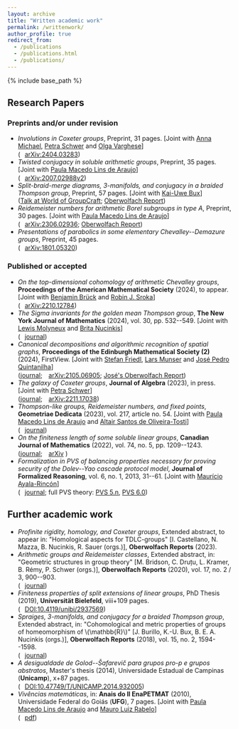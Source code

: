 ```yaml
---
layout: archive
title: "Written academic work"
permalink: /writtenwork/
author_profile: true
redirect_from:
  - /publications
  - /publications.html
  - /publications/
---
```

{% include base_path %}

## Research Papers

### Preprints and/or under revision

* _Involutions in Coxeter groups_, Preprint, 31 pages. \[Joint with [Anna Michael](https://www.geometry.ovgu.de/home/Members/Anna+Michael.html), [Petra Schwer](https://www.geometry.ovgu.de/schwer-path-16,30.html) and [Olga Varghese](https://sites.google.com/view/olga-varghese)\]  
([<img src="//upload.wikimedia.org/wikipedia/commons/7/77/Open_Access_logo_PLoS_transparent.svg" decoding="async" width="10" height="16" class="mw-file-element" srcset="//upload.wikimedia.org/wikipedia/commons/7/77/Open_Access_logo_PLoS_transparent.svg 1.5x, //upload.wikimedia.org/wikipedia/commons/7/77/Open_Access_logo_PLoS_transparent.svg 2x" data-file-width="640" data-file-height="1000"/>arXiv:2404.03283](https://arxiv.org/abs/2404.03283))
* _Twisted conjugacy in soluble arithmetic groups_, Preprint, 35 pages. \[Joint with [Paula Macedo Lins de Araujo](https://paulalins.com/)\]  
([<img src="//upload.wikimedia.org/wikipedia/commons/7/77/Open_Access_logo_PLoS_transparent.svg" decoding="async" width="10" height="16" class="mw-file-element" srcset="//upload.wikimedia.org/wikipedia/commons/7/77/Open_Access_logo_PLoS_transparent.svg 1.5x, //upload.wikimedia.org/wikipedia/commons/7/77/Open_Access_logo_PLoS_transparent.svg 2x" data-file-width="640" data-file-height="1000"/>arXiv:2007.02988v2](https://arxiv.org/abs/2007.02988))
* _Split-braid-merge diagrams, 3-manifolds, and conjugacy in a braided Thompson group_, Preprint, 57 pages. \[Joint with [Kai-Uwe Bux](https://www.math.uni-bielefeld.de/~bux/)\]  
([Talk at World of GroupCraft](https://www.youtube.com/watch?v=HVCa1khpjhg); [Oberwolfach Report](http://dx.doi.org/10.4171/OWR/2018/26))
* _Reidemeister numbers for arithmetic Borel subgroups in type A_, Preprint, 30 pages. \[Joint with [Paula Macedo Lins de Araujo](https://paulalins.com/)\]  
([<img src="//upload.wikimedia.org/wikipedia/commons/7/77/Open_Access_logo_PLoS_transparent.svg" decoding="async" width="10" height="16" class="mw-file-element" srcset="//upload.wikimedia.org/wikipedia/commons/7/77/Open_Access_logo_PLoS_transparent.svg 1.5x, //upload.wikimedia.org/wikipedia/commons/7/77/Open_Access_logo_PLoS_transparent.svg 2x" data-file-width="640" data-file-height="1000"/>arXiv:2306.02936](https://arxiv.org/abs/2306.02936); [Oberwolfach Report](https://doi.org/10.14760/OWR-2020-16))
* _Presentations of parabolics in some elementary Chevalley--Demazure groups_, Preprint, 45 pages.  
([<img src="//upload.wikimedia.org/wikipedia/commons/7/77/Open_Access_logo_PLoS_transparent.svg" decoding="async" width="10" height="16" class="mw-file-element" srcset="//upload.wikimedia.org/wikipedia/commons/7/77/Open_Access_logo_PLoS_transparent.svg 1.5x, //upload.wikimedia.org/wikipedia/commons/7/77/Open_Access_logo_PLoS_transparent.svg 2x" data-file-width="640" data-file-height="1000"/>arXiv:1801.05320](https://arxiv.org/abs/1801.05320))

### Published or accepted
* _On the top-dimensional cohomology of arithmetic Chevalley groups_, **Proceedings of the American Mathematical Society** (2024), to appear. \[Joint with [Benjamin Brück](https://www.uni-muenster.de/Logik/Brueck/) and [Robin J. Sroka](https://www.uni-muenster.de/IVV5WS/WebHop/user/r_srok01/index.html)\]  
([<img src="//upload.wikimedia.org/wikipedia/commons/7/77/Open_Access_logo_PLoS_transparent.svg" decoding="async" width="10" height="16" class="mw-file-element" srcset="//upload.wikimedia.org/wikipedia/commons/7/77/Open_Access_logo_PLoS_transparent.svg 1.5x, //upload.wikimedia.org/wikipedia/commons/7/77/Open_Access_logo_PLoS_transparent.svg 2x" data-file-width="640" data-file-height="1000"/>arXiv:2210.12784](https://arxiv.org/abs/2210.12784))
* _The Sigma invariants for the golden mean Thompson group_, **The New York Journal of Mathematics** (2024), vol. 30, pp. 532--549. \[Joint with [Lewis Molyneux](https://pure.royalholloway.ac.uk/en/persons/lewis-molyneux) and [Brita Nucinkis](https://www.ma.rhul.ac.uk/~uxah002/)\]  
([<img src="//upload.wikimedia.org/wikipedia/commons/7/77/Open_Access_logo_PLoS_transparent.svg" decoding="async" width="10" height="16" class="mw-file-element" srcset="//upload.wikimedia.org/wikipedia/commons/7/77/Open_Access_logo_PLoS_transparent.svg 1.5x, //upload.wikimedia.org/wikipedia/commons/7/77/Open_Access_logo_PLoS_transparent.svg 2x" data-file-width="640" data-file-height="1000"/>journal](https://nyjm.albany.edu/j/2024/30-23.html))
* _Canonical decompositions and algorithmic recognition of spatial graphs_, **Proceedings of the Edinburgh Mathematical Society (2)** (2024), FirstView. \[Joint with [Stefan Friedl](https://www.uni-regensburg.de/Fakultaeten/nat_Fak_I/friedl/), [Lars Munser](https://homepages.uni-regensburg.de/~mul37549/) and [José Pedro Quintanilha](https://www.mathi.uni-heidelberg.de/~jquintanilha/)\]  
([journal](https://doi.org/10.1017/S0013091524000087); [<img src="//upload.wikimedia.org/wikipedia/commons/7/77/Open_Access_logo_PLoS_transparent.svg" decoding="async" width="10" height="16" class="mw-file-element" srcset="//upload.wikimedia.org/wikipedia/commons/7/77/Open_Access_logo_PLoS_transparent.svg 1.5x, //upload.wikimedia.org/wikipedia/commons/7/77/Open_Access_logo_PLoS_transparent.svg 2x" data-file-width="640" data-file-height="1000"/>arXiv:2105.06905](https://arxiv.org/abs/2105.06905); [José's Oberwolfach Report](https://doi.org/10.14760/OWR-2023-3))
* _The galaxy of Coxeter groups_, **Journal of Algebra** (2023), in press. \[Joint with [Petra Schwer](https://www.geometry.ovgu.de/schwer-path-16,30.html)\]  
([journal](https://doi.org/10.1016/j.jalgebra.2023.12.006); [<img src="//upload.wikimedia.org/wikipedia/commons/7/77/Open_Access_logo_PLoS_transparent.svg" decoding="async" width="10" height="16" class="mw-file-element" srcset="//upload.wikimedia.org/wikipedia/commons/7/77/Open_Access_logo_PLoS_transparent.svg 1.5x, //upload.wikimedia.org/wikipedia/commons/7/77/Open_Access_logo_PLoS_transparent.svg 2x" data-file-width="640" data-file-height="1000"/>arXiv:2211.17038](https://arxiv.org/abs/2211.17038))
* _Thompson-like groups, Reidemeister numbers, and fixed points_, **Geometriae Dedicata** (2023), vol. 217, article no. 54. \[Joint with [Paula Macedo Lins de Araujo](https://paulalins.com/) and [Altair Santos de Oliveira-Tosti](https://altairsot.github.io/)\]  
([<img src="//upload.wikimedia.org/wikipedia/commons/7/77/Open_Access_logo_PLoS_transparent.svg" decoding="async" width="10" height="16" class="mw-file-element" srcset="//upload.wikimedia.org/wikipedia/commons/7/77/Open_Access_logo_PLoS_transparent.svg 1.5x, //upload.wikimedia.org/wikipedia/commons/7/77/Open_Access_logo_PLoS_transparent.svg 2x" data-file-width="640" data-file-height="1000"/>journal](https://doi.org/10.1007/s10711-023-00790-2))
* _On the finiteness length of some soluble linear groups_, **Canadian Journal of Mathematics** (2022), vol. 74, no. 5, pp. 1209--1243.  
([journal](https://doi.org/10.4153/S0008414X21000213); [<img src="//upload.wikimedia.org/wikipedia/commons/7/77/Open_Access_logo_PLoS_transparent.svg" decoding="async" width="10" height="16" class="mw-file-element" srcset="//upload.wikimedia.org/wikipedia/commons/7/77/Open_Access_logo_PLoS_transparent.svg 1.5x, //upload.wikimedia.org/wikipedia/commons/7/77/Open_Access_logo_PLoS_transparent.svg 2x" data-file-width="640" data-file-height="1000"/>arXiv](https://arxiv.org/abs/1901.06704) )
* _Formalization in PVS of balancing properties necessary for proving security of the Dolev--Yao cascade protocol model_, **Journal of Formalized Reasoning**, vol. 6, no. 1, 2013, 31--61. \[Joint with [Maurício Ayala-Rincón](http://www.mat.unb.br/ayala/)\]  
 ([<img src="//upload.wikimedia.org/wikipedia/commons/7/77/Open_Access_logo_PLoS_transparent.svg" decoding="async" width="10" height="16" class="mw-file-element" srcset="//upload.wikimedia.org/wikipedia/commons/7/77/Open_Access_logo_PLoS_transparent.svg 1.5x, //upload.wikimedia.org/wikipedia/commons/7/77/Open_Access_logo_PLoS_transparent.svg 2x" data-file-width="640" data-file-height="1000"/>journal](http://dx.doi.org/10.6092/issn.1972-5787/3720); full PVS theory: [PVS 5.n](http://www.mat.unb.br/ayala/DY_Full_Theory.tgz), [PVS 6.0](http://www.mat.unb.br/ayala/DY_Full_TheoryPVS6.tgz))

## Further academic work

* _Profinite rigidity, homology, and Coxeter groups_, Extended abstract, to appear in: "Homological aspects for TDLC-groups" \[I. Castellano, N. Mazza, B. Nucinkis, R. Sauer (orgs.)\], **Oberwolfach Reports** (2023). 
* _Arithmetic groups and Reidemeister classes_, Extended abstract, in: "Geometric structures in group theory" [M. Bridson, C. Druțu, L. Kramer, B. Rémy, P. Schwer (orgs.)], **Oberwolfach Reports** (2020), vol. 17, no. 2 / 3, 900--903.  
([<img src="//upload.wikimedia.org/wikipedia/commons/7/77/Open_Access_logo_PLoS_transparent.svg" decoding="async" width="10" height="16" class="mw-file-element" srcset="//upload.wikimedia.org/wikipedia/commons/7/77/Open_Access_logo_PLoS_transparent.svg 1.5x, //upload.wikimedia.org/wikipedia/commons/7/77/Open_Access_logo_PLoS_transparent.svg 2x" data-file-width="640" data-file-height="1000"/>journal](https://doi.org/10.14760/OWR-2020-16))
* _Finiteness properties of split extensions of linear groups_, PhD Thesis (2019), **Universität Bielefeld**, viii+109 pages.  
([<img src="//upload.wikimedia.org/wikipedia/commons/7/77/Open_Access_logo_PLoS_transparent.svg" decoding="async" width="10" height="16" class="mw-file-element" srcset="//upload.wikimedia.org/wikipedia/commons/7/77/Open_Access_logo_PLoS_transparent.svg 1.5x, //upload.wikimedia.org/wikipedia/commons/7/77/Open_Access_logo_PLoS_transparent.svg 2x" data-file-width="640" data-file-height="1000"/>DOI:10.4119/unibi/2937569](https://doi.org/10.4119/unibi/2937569))
* _Spraiges, 3-manifolds, and conjugacy for a braided Thompson group_, Extended abstract, in: "Cohomological and metric properties of groups of homeomorphism of \\(\mathbb{R}\\)" [J. Burillo, K.-U. Bux, B. E. A. Nucinkis (orgs.)], **Oberwolfach Reports** (2018), vol. 15, no. 2, 1594--1598.  
([<img src="//upload.wikimedia.org/wikipedia/commons/7/77/Open_Access_logo_PLoS_transparent.svg" decoding="async" width="10" height="16" class="mw-file-element" srcset="//upload.wikimedia.org/wikipedia/commons/7/77/Open_Access_logo_PLoS_transparent.svg 1.5x, //upload.wikimedia.org/wikipedia/commons/7/77/Open_Access_logo_PLoS_transparent.svg 2x" data-file-width="640" data-file-height="1000"/>journal](http://dx.doi.org/10.4171/OWR/2018/26))
* _A desigualdade de Golod--Šafarevič para grupos pro-p e grupos abstratos_, Master's thesis (2014), Universidade Estadual de Campinas (**Unicamp**), x+87 pages.  
([<img src="//upload.wikimedia.org/wikipedia/commons/7/77/Open_Access_logo_PLoS_transparent.svg" decoding="async" width="10" height="16" class="mw-file-element" srcset="//upload.wikimedia.org/wikipedia/commons/7/77/Open_Access_logo_PLoS_transparent.svg 1.5x, //upload.wikimedia.org/wikipedia/commons/7/77/Open_Access_logo_PLoS_transparent.svg 2x" data-file-width="640" data-file-height="1000"/>DOI:10.47749/T/UNICAMP.2014.932005](https://doi.org/10.47749/T/UNICAMP.2014.932005))
* _Vivências matemáticas_, in: **Anais do II EnaPETMAT** (2010), Universidade Federal do Goiás (**UFG**), 7 pages. \[Joint with [Paula Macedo Lins de Araujo](https://paulalins.com/) and [Mauro Luiz Rabelo](https://mat.unb.br/index.php/pessoas/docentes/52-mauro-luiz-rabelo)\]  
([<img src="//upload.wikimedia.org/wikipedia/commons/7/77/Open_Access_logo_PLoS_transparent.svg" decoding="async" width="10" height="16" class="mw-file-element" srcset="//upload.wikimedia.org/wikipedia/commons/7/77/Open_Access_logo_PLoS_transparent.svg 1.5x, //upload.wikimedia.org/wikipedia/commons/7/77/Open_Access_logo_PLoS_transparent.svg 2x" data-file-width="640" data-file-height="1000"/>pdf](https://ysantosrego.github.io/files/2oEnaPETMAT_Vivencias_MPY.pdf))